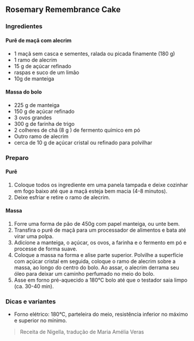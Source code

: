 ## Rosemary Remembrance Cake

### Ingredientes

#### Purê de maçã com alecrim

* 1 maçã sem casca e sementes, ralada ou picada finamente (180 g)
* 1 ramo de alecrim
* 15 g de açúcar refinado
* raspas e suco de um limão
* 10g de manteiga

#### Massa do bolo

* 225 g de manteiga
* 150 g de açúcar refinado
* 3 ovos grandes
* 300 g de farinha de trigo
* 2 colheres de chá (8 g ) de fermento químico em pó
* Outro ramo de alecrim
* cerca de 10 g de açúcar cristal ou refinado para polvilhar

### Preparo

#### Purê 
1. Coloque todos os ingrediente em uma panela tampada e deixe cozinhar
   em fogo baixo até que a maçã esteja bem macia (4-8 minutos). 
2. Deixe esfriar e retire o ramo de alecrim.

#### Massa

1. Forre uma forma de pão de 450g com papel manteiga, ou unte bem.
2. Transfira o purê de maçã para um processador de alimentos e bata até virar uma polpa.
3. Adicione a manteiga, o açúcar, os ovos, a farinha e o fermento em
pó e processe de forma suave. 
4. Coloque a massa na forma e alise parte superior. Polvilhe a
superfície com açúcar cristal em seguida, coloque o ramo de alecrim
sobre a massa, ao longo do centro do bolo. Ao assar, o alecrim derrama
seu óleo para deixar um caminho perfumado no meio do bolo.
5. Asse em forno pré-aquecido a 180°C bolo até
que o testador saia limpo (ca. 30-40 min).

### Dicas e variantes

* Forno elétrico: 180°C, parteleira do meio, resistência inferior no
  máximo e superior no mínimo.


> Receita de Nigella, tradução de Maria Amélia Veras

